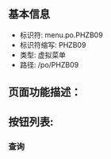 
## 基本信息

- 标识符: menu.po.PHZB09
- 标识符缩写: PHZB09
- 类型: 虚拟菜单
- 路径: /po/PHZB09

## 页面功能描述：





## 按钮列表:


### 查询


